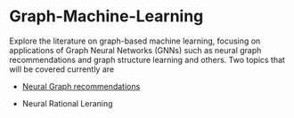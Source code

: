 # Graph-Machine-Learning

Explore the literature on graph-based machine learning, focusing on applications of Graph Neural Networks (GNNs) such as neural graph recommendations and graph structure learning and others. Two topics that will be covered currently are 

- [Neural Graph recommendations](https://github.com/SankarshU/Graph-Machine-Learning/tree/ea020dc5dafb27e93470ebf1c30c61e718bffe5b/Neural%20Graph%20Recommendations)

- Neural Rational Leraning 
